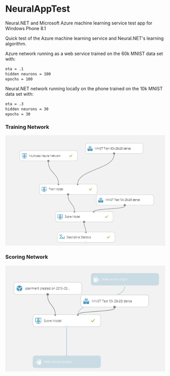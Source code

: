 # NeuralAppTest
Neural.NET and Microsoft Azure machine learning service test app for Windows Phone 8.1

Quick test of the Azure machine learning service and Neural.NET's learning algorithm.

Azure network running as a web service trained on the 60k MNIST data set with:
```
eta = .1
hidden neurons = 100
epochs = 100
```

Neural.NET network running locally on the phone trained on the 10k MNIST data set with:
```
eta = .3
hidden neurons = 30
epochs = 30
```

### Training Network

![Azure ML Training](train.PNG)

### Scoring Network

![Azure ML Scoring](score.PNG)